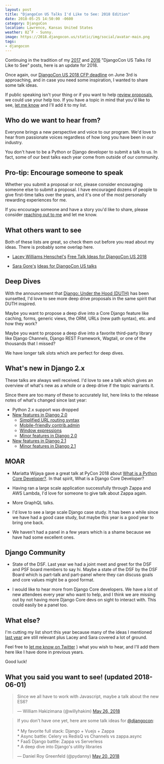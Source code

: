 ```yaml
---
layout: post
title: "DjangoCon US Talks I'd Like to See: 2018 Edition"
date: 2018-05-25 14:50:00 -0600
category: DjangoCon
location: Lawrence, Kansas United States
weather: 82˚F - Sunny.
image: https://2018.djangocon.us/static/img/social/avatar-main.png
tags:
- djangocon
---
```


Continuing in the tradition of my [2017](https://jefftriplett.com/2017/django-talks-id-like-to-see/) and [2016](https://jefftriplett.com/2016/djangocon-us-talks-id-like-to-see/) "DjangoCon US Talks I’d Like to See" posts, here is an update for 2018.

Once again, our [DjangoCon US 2018 CFP deadline](https://2018.djangocon.us/news/cfp-open/) on June 3rd is approaching, and in case you need some inspiration, I wanted to share some talk ideas.

If public speaking isn't your thing or if you want to help [review proposals](https://2018.djangocon.us/news/call-for-reviewers/), we could use your help too. 
If you have a topic in mind that you'd like to see, [let me know](https://twitter.com/webology) and I'll add it to my list. 


## Who do we want to hear from?

Everyone brings a new perspective and voice to our program. 
We'd love to hear from passionate voices regardless of how long you have been in our industry. 

You don't have to be a Python or Django developer to submit a talk to us. 
In fact, some of our best talks each year come from outside of our community. 


## Pro-tip: Encourage someone to speak

Whether you submit a proposal or not, please consider encouraging someone else to submit a proposal. 
I have encouraged dozens of people to give first-time talks over the years, and it's one of the most personally rewarding experiences for me. 

If you encourage someone and have a story you'd like to share, please consider [reaching out to me](https://twitter.com/webology) and let me know. 


## What others want to see

Both of these lists are great, so check them out before you read about my ideas. 
There is probably some overlap here.

- [Lacey Williams Henschel's](https://twitter.com/laceynwilliams) [Free Talk Ideas for DjangoCon US 2018](https://www.laceyhenschel.com/blog/2018/4/19/2018-djangocon-us-talks-id-like-to-see)

- [Sara Gore's](https://twitter.com/saradgore) [Ideas for DjangoCon US talks](https://gist.github.com/SaraDGore/3b998f94681c7f569491fd781dd59d98)


## Deep Dives

With the announcement that [Django: Under the Hood (DUTH)](https://www.djangounderthehood.com/blog/article/2018-02-27-letting-go/#blogcontent) has been sunsetted, I'd love to see more deep drive proposals in the same spirit that DUTH inspired. 

Maybe you want to propose a deep dive into a Core Django feature like caching, forms, generic views, the ORM, URLs (new path syntax), etc. and how they work? 

Maybe you want to propose a deep dive into a favorite third-party library like Django Channels, Django REST Framework, Wagtail, or one of the thousands that I missed? 

We have longer talk slots which are perfect for deep dives. 

## What's new in Django 2.x

These talks are always well received. 
I'd love to see a talk which gives an overview of what's new as a whole or a deep drive if the topic warrants it. 

Since there are too many of these to accurately list, here links to the release notes of what's changed since last year:

- Python 2.x support was dropped
- [New features in Django 2.0](https://docs.djangoproject.com/en/dev/releases/2.0/#what-s-new-in-django-2-0)
    - [Simplified URL routing syntax](https://docs.djangoproject.com/en/dev/releases/2.0/#simplified-url-routing-syntax)
    - [Mobile-friendly contrib.admin](https://docs.djangoproject.com/en/dev/releases/2.0/#mobile-friendly-contrib-admin)
    - [Window expressions](https://docs.djangoproject.com/en/dev/releases/2.0/#window-expressions)
    - [Minor features in Django 2.0](https://docs.djangoproject.com/en/dev/releases/2.0/#minor-features)
- [New features in Django 2.1](https://docs.djangoproject.com/en/dev/releases/2.1/)
    - [Minor features in Django 2.1](https://docs.djangoproject.com/en/dev/releases/2.1/#minor-features)

## MOAR

- Mariatta Wijaya gave a great talk at PyCon 2018 about [What is a Python Core Developer?](https://www.youtube.com/watch?v=hhj7eb6TrtI&t=187s). 
  In that spirit, What is a Django Core Developer? 

- Having ran a large scale application successfully through Zappa and AWS Lambda, I'd love for someone to give talk about Zappa again.

- More GraphQL talks.

- I'd love to see a large scale Django case study.
  It has been a while since we have had a good case study, but maybe this year is a good year to bring one back.

- We haven't had a panel in a few years which is a shame because we have had some excellent ones.


## Django Community

- State of the DSF. 
  Last year we had a joint meet and greet for the DSF and PSF board members to say hi. 
  Maybe a state of the DSF by the DSF Board which is part-talk and part-panel where they can discuss goals and core values might be a good format.

- I would like to hear more from Django Core developers. 
  We have a lot of new attendees every year who want to help, and I think we are missing out by not having more Django Core devs on sight to interact with. 
  This could easily be a panel too. 

## What else?

I'm cutting my list short this year because many of the ideas I mentioned [last year](https://jefftriplett.com/2017/django-talks-id-like-to-see/) are still relevant plus Lacey and Sara covered a lot of ground. 

Feel free to [let me know on Twitter](https://twitter.com/webology) ) what you wish to hear, and I'll add them here like I have done in previous years.

Good luck!

## What you said you want to see! (updated 2018-06-01)

<blockquote class="twitter-tweet" data-conversation="none" data-lang="en"><p lang="en" dir="ltr">Since we all have to work with Javascript, maybe a talk about the new ES6?</p>&mdash; William Hakizimana (@willyhakim) <a href="https://twitter.com/willyhakim/status/1000232471668166656?ref_src=twsrc%5Etfw">May 26, 2018</a></blockquote>
<script async src="https://platform.twitter.com/widgets.js" charset="utf-8"></script>


<blockquote class="twitter-tweet" data-lang="en"><p lang="en" dir="ltr">If you don&#39;t have one yet, here are some talk ideas for <a href="https://twitter.com/djangocon?ref_src=twsrc%5Etfw">@djangocon</a>:<br><br>* My favorite full stack: Django + Vuejs + Zappa<br>* Async battle: Celery vs RedisQ vs Channels vs zappa.async<br>* FaaS Django battle: Zappa vs Serverless<br>* A deep dive into Django&#39;s utility libraries</p>&mdash; Daniel Roy Greenfeld (@pydanny) <a href="https://twitter.com/pydanny/status/998234809141936129?ref_src=twsrc%5Etfw">May 20, 2018</a></blockquote>
<script async src="https://platform.twitter.com/widgets.js" charset="utf-8"></script>

